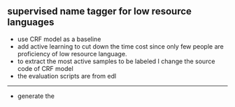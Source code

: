 supervised name tagger for low  resource languages
--------------------------------------------------
* use CRF model as a baseline   
* add active learning to cut down the time cost since only few people are proficiency of low resource language.  
* to extract the most active samples to be labeled I change the source code of CRF model 
* the evaluation scripts are from edl   
---------------------------------------------------
* generate the 
